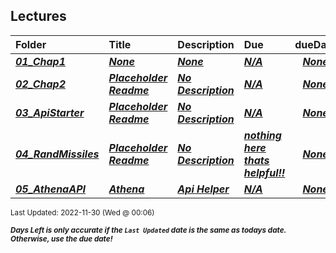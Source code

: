 ## Lectures

| Folder | Title | Description | Due | dueDate |  |
|:------|:------|:------|:------|:-----:|-----|
| ***<a href="https://github.com/rugbyprof/5443-Spatial-DB/tree/master/Lectures/01_Chap1">01_Chap1</a>*** | ***<a href="https://github.com/rugbyprof/5443-Spatial-DB/tree/master/Lectures/01_Chap1">None</a>*** | ***<a href="https://github.com/rugbyprof/5443-Spatial-DB/tree/master/Lectures/01_Chap1">None</a>*** | ***<a href="https://github.com/rugbyprof/5443-Spatial-DB/tree/master/Lectures/01_Chap1">N/A</a>*** | ***<a href="https://github.com/rugbyprof/5443-Spatial-DB/tree/master/Lectures/01_Chap1">None</a>*** |  |
| ***<a href="https://github.com/rugbyprof/5443-Spatial-DB/tree/master/Lectures/02_Chap2">02_Chap2</a>*** | ***<a href="https://github.com/rugbyprof/5443-Spatial-DB/tree/master/Lectures/02_Chap2"> Placeholder Readme </a>*** | ***<a href="https://github.com/rugbyprof/5443-Spatial-DB/tree/master/Lectures/02_Chap2"> No Description</a>*** | ***<a href="https://github.com/rugbyprof/5443-Spatial-DB/tree/master/Lectures/02_Chap2">N/A</a>*** | ***<a href="https://github.com/rugbyprof/5443-Spatial-DB/tree/master/Lectures/02_Chap2">None</a>*** |  |
| ***<a href="https://github.com/rugbyprof/5443-Spatial-DB/tree/master/Lectures/03_ApiStarter">03_ApiStarter</a>*** | ***<a href="https://github.com/rugbyprof/5443-Spatial-DB/tree/master/Lectures/03_ApiStarter"> Placeholder Readme </a>*** | ***<a href="https://github.com/rugbyprof/5443-Spatial-DB/tree/master/Lectures/03_ApiStarter"> No Description</a>*** | ***<a href="https://github.com/rugbyprof/5443-Spatial-DB/tree/master/Lectures/03_ApiStarter">N/A</a>*** | ***<a href="https://github.com/rugbyprof/5443-Spatial-DB/tree/master/Lectures/03_ApiStarter">None</a>*** |  |
| ***<a href="https://github.com/rugbyprof/5443-Spatial-DB/tree/master/Lectures/04_RandMissiles">04_RandMissiles</a>*** | ***<a href="https://github.com/rugbyprof/5443-Spatial-DB/tree/master/Lectures/04_RandMissiles"> Placeholder Readme </a>*** | ***<a href="https://github.com/rugbyprof/5443-Spatial-DB/tree/master/Lectures/04_RandMissiles"> No Description</a>*** | ***<a href="https://github.com/rugbyprof/5443-Spatial-DB/tree/master/Lectures/04_RandMissiles"> nothing here thats helpful!!</a>*** | ***<a href="https://github.com/rugbyprof/5443-Spatial-DB/tree/master/Lectures/04_RandMissiles">None</a>*** |  |
| ***<a href="https://github.com/rugbyprof/5443-Spatial-DB/tree/master/Lectures/05_AthenaAPI">05_AthenaAPI</a>*** | ***<a href="https://github.com/rugbyprof/5443-Spatial-DB/tree/master/Lectures/05_AthenaAPI"> Athena </a>*** | ***<a href="https://github.com/rugbyprof/5443-Spatial-DB/tree/master/Lectures/05_AthenaAPI"> Api Helper</a>*** | ***<a href="https://github.com/rugbyprof/5443-Spatial-DB/tree/master/Lectures/05_AthenaAPI">N/A</a>*** | ***<a href="https://github.com/rugbyprof/5443-Spatial-DB/tree/master/Lectures/05_AthenaAPI">None</a>*** |  |

<sup>Last Updated: 2022-11-30 (Wed @ 00:06)</sup> 

<sup>***Days Left is only accurate if the `Last Updated` date is the same as todays date. Otherwise, use the due date!***</sup> 
